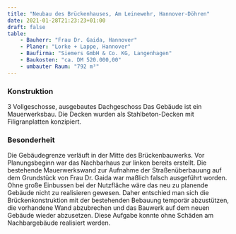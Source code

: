 ```yaml
---
title: "Neubau des Brückenhauses, Am Leinewehr, Hannover-Döhren"
date: 2021-01-28T21:23:23+01:00
draft: false
table:
    - Bauherr: "Frau Dr. Gaida, Hannover"
    - Planer: "Lorke + Lappe, Hannover"
    - Baufirma: "Siemers GmbH & Co. KG, Langenhagen"
    - Baukosten: "ca. DM 520.000,00"
    - umbauter Raum: "792 m³"
---
```


### Konstruktion
3 Vollgeschosse, ausgebautes Dachgeschoss
Das Gebäude ist ein Mauerwerksbau. Die Decken wurden als Stahlbeton-Decken mit Filigranplatten konzipiert.

### Besonderheit
Die Gebäudegrenze verläuft in der Mitte des Brückenbauwerks. Vor Planungsbeginn war das Nachbarhaus zur linken bereits erstellt. Die bestehende Mauerwerkswand zur Aufnahme der Straßenüberbauung auf dem Grundstück von Frau Dr. Gaida war maßlich falsch ausgeführt worden. Ohne große Einbussen bei der Nutzfläche wäre das neu zu planende Gebäude nicht zu realisieren gewesen. Daher entschied man sich die Brückenkonstruktion mit der bestehenden Bebauung temporär abzustützen, die vorhandene Wand abzubrechen und das Bauwerk auf dem neuen Gebäude wieder abzusetzen. Diese Aufgabe konnte ohne Schäden am Nachbargebäude realisiert werden.